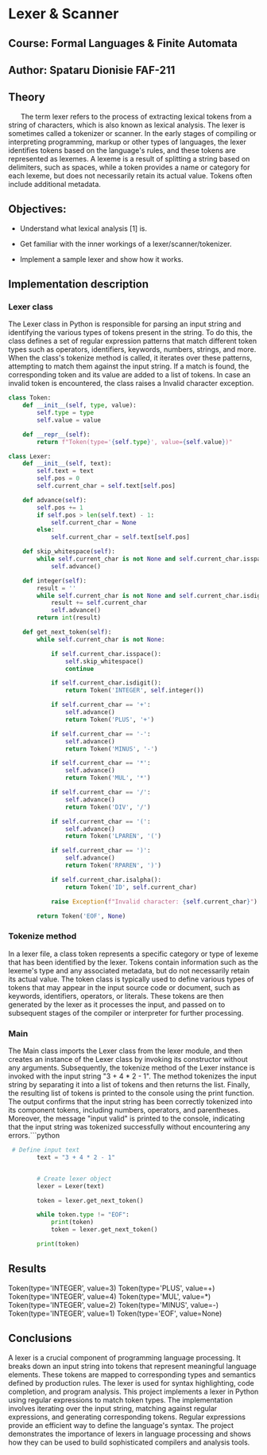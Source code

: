 # Lexer & Scanner
## Course: Formal Languages & Finite Automata
## Author: Spataru Dionisie FAF-211





## Theory
    The term lexer refers to the process of extracting lexical tokens from a string of characters, which is also known as lexical analysis. The lexer is sometimes called a tokenizer or scanner. In the early stages of compiling or interpreting programming, markup or other types of languages, the lexer identifies tokens based on the language's rules, and these tokens are represented as lexemes. A lexeme is a result of splitting a string based on delimiters, such as spaces, while a token provides a name or category for each lexeme, but does not necessarily retain its actual value. Tokens often include additional metadata.

## Objectives:
- Understand what lexical analysis [1] is.

- Get familiar with the inner workings of a lexer/scanner/tokenizer.

- Implement a sample lexer and show how it works.
  

## Implementation description
### Lexer class
The Lexer class in Python is responsible for parsing an input string and identifying the various types of tokens present in the string. To do this, the class defines a set of regular expression patterns that match different token types such as operators, identifiers, keywords, numbers, strings, and more. When the class's tokenize method is called, it iterates over these patterns, attempting to match them against the input string. If a match is found, the corresponding token and its value are added to a list of tokens. In case an invalid token is encountered, the class raises a Invalid character exception.
```python
class Token:
    def __init__(self, type, value):
        self.type = type
        self.value = value

    def __repr__(self):
        return f"Token(type='{self.type}', value={self.value})"

class Lexer:
    def __init__(self, text):
        self.text = text
        self.pos = 0
        self.current_char = self.text[self.pos]

    def advance(self):
        self.pos += 1
        if self.pos > len(self.text) - 1:
            self.current_char = None
        else:
            self.current_char = self.text[self.pos]

    def skip_whitespace(self):
        while self.current_char is not None and self.current_char.isspace():
            self.advance()

    def integer(self):
        result = ''
        while self.current_char is not None and self.current_char.isdigit():
            result += self.current_char
            self.advance()
        return int(result)

    def get_next_token(self):
        while self.current_char is not None:

            if self.current_char.isspace():
                self.skip_whitespace()
                continue

            if self.current_char.isdigit():
                return Token('INTEGER', self.integer())

            if self.current_char == '+':
                self.advance()
                return Token('PLUS', '+')

            if self.current_char == '-':
                self.advance()
                return Token('MINUS', '-')

            if self.current_char == '*':
                self.advance()
                return Token('MUL', '*')

            if self.current_char == '/':
                self.advance()
                return Token('DIV', '/')

            if self.current_char == '(':
                self.advance()
                return Token('LPAREN', '(')

            if self.current_char == ')':
                self.advance()
                return Token('RPAREN', ')')

            if self.current_char.isalpha():
                return Token('ID', self.current_char)

            raise Exception(f"Invalid character: {self.current_char}")

        return Token('EOF', None)


```
### Tokenize method
In a lexer file, a class token represents a specific category or type of lexeme that has been identified by the lexer. Tokens contain information such as the lexeme's type and any associated metadata, but do not necessarily retain its actual value. The token class is typically used to define various types of tokens that may appear in the input source code or document, such as keywords, identifiers, operators, or literals. These tokens are then generated by the lexer as it processes the input, and passed on to subsequent stages of the compiler or interpreter for further processing.

### Main
The Main class imports the Lexer class from the lexer module, and then creates an instance of the Lexer class by invoking its constructor without any arguments. Subsequently, the tokenize method of the Lexer instance is invoked with the input string "3 + 4 * 2 - 1". The method tokenizes the input string by separating it into a list of tokens and then returns the list. Finally, the resulting list of tokens is printed to the console using the print function. The output confirms that the input string has been correctly tokenized into its component tokens, including numbers, operators, and parentheses. Moreover, the message "input valid" is printed to the console, indicating that the input string was tokenized successfully without encountering any errors.```python
```python
 # Define input text
        text = "3 + 4 * 2 - 1"


        # Create lexer object
        lexer = Lexer(text)

        token = lexer.get_next_token()

        while token.type != "EOF":
            print(token)
            token = lexer.get_next_token()

        print(token)

```



## Results
Token(type='INTEGER', value=3)
Token(type='PLUS', value=+)
Token(type='INTEGER', value=4)
Token(type='MUL', value=*)
Token(type='INTEGER', value=2)
Token(type='MINUS', value=-)
Token(type='INTEGER', value=1)
Token(type='EOF', value=None)


## Conclusions
A lexer is a crucial component of programming language processing. It breaks down an input string into tokens that represent meaningful language elements. These tokens are mapped to corresponding types and semantics defined by production rules. The lexer is used for syntax highlighting, code completion, and program analysis. This project implements a lexer in Python using regular expressions to match token types. The implementation involves iterating over the input string, matching against regular expressions, and generating corresponding tokens. Regular expressions provide an efficient way to define the language's syntax. The project demonstrates the importance of lexers in language processing and shows how they can be used to build sophisticated compilers and analysis tools.